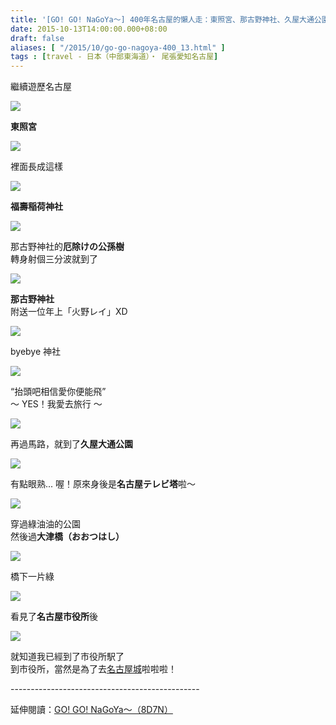 ```yaml
---
title: '[GO! GO! NaGoYa～] 400年名古屋的懶人走：東照宮、那古野神社、久屋大通公園'
date: 2015-10-13T14:00:00.000+08:00
draft: false
aliases: [ "/2015/10/go-go-nagoya-400_13.html" ]
tags : [travel - 日本（中部東海道）・ 尾張愛知名古屋]
---
```


繼續遊歷名古屋  

![](/images/nagoya5d1.jpg)

**東照宮**  

![](/images/nagoya5d2.jpg)

裡面長成這樣  

![](/images/nagoya5d3.jpg)

**福壽稲荷神社**  

![](/images/nagoya5d4.jpg)

那古野神社的**厄除けの公孫樹**  
轉身射個三分波就到了  

![](/images/nagoya5d.jpg)

**那古野神社**  
附送一位年上「火野レイ」XD  

![](/images/nagoya5d5.jpg)

byebye 神社  

![](/images/nagoya5d6.jpg)

“抬頭吧相信愛你便能飛”  
～ YES！我愛去旅行 ～  

![](/images/nagoya5d7.jpg)

再過馬路，就到了**久屋大通公園**  

![](/images/nagoya5d8.jpg)

有點眼熟... 喔！原來身後是**名古屋テレビ塔**啦～  

![](/images/nagoya5d9.jpg)

穿過綠油油的公園  
然後過**大津橋（おおつはし）**  

![](/images/nagoya5d10.jpg)

橋下一片綠  

![](/images/nagoya5d11.jpg)

看見了**名古屋市役所**後  

![](/images/nagoya5d.jpg)

就知道我已經到了市役所駅了    
到市役所，當然是為了去[名古屋城](https://hidie.net/nagoya5f/)啦啦啦！  
  
\-----------------------------------------------  
  
延伸閱讀：[GO! GO! NaGoYa～（8D7N）](https://hidie.net/nagoya8d7n/)
